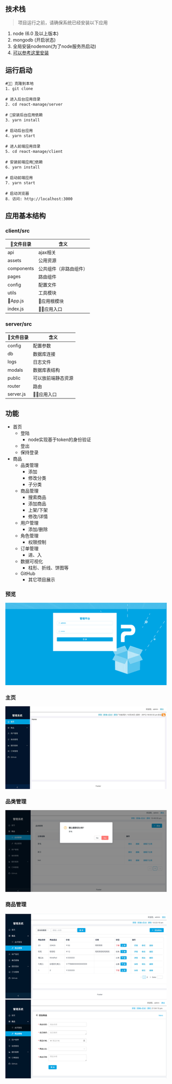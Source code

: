 ## 技术栈
>项目运行之前，请确保系统已经安装以下应用
1. node (6.0 及以上版本)
2. mongodb (开启状态)
3. 全局安装nodemon(为了node服务热启动)
4. [可以参考这里安装](https://blog.csdn.net/composurext/article/details/79543271)
## 运行启动
```
# 克隆到本地
1. git clone 

# 进入后台应用目录
2. cd react-manage/server

# 安装后台应用依赖
3. yarn install 

# 启动后台应用
4. yarn start  

# 进人前端应用目录
5. cd react-manage/client

# 安装前端应用依赖
6. yarn install

# 启动前端应用
7. yarn start

# 启动浏览器
8. 访问: http://localhost:3000
```
## 应用基本结构
### client/src
|文件目录 |含义 |
| ----- | ------  |
| api | ajax相关  |
| assets | 公用资源  |
| components | 公共组件（非路由组件）  |
| pages | 路由组件  |
| config | 配置文件  |
| utils  |工具模块  |
| App.js | 应用根模块  |
| index.js| 应用入口  |
### server/src
|文件目录 |含义 |
| ----- | ------  |
| config | 配置参数  |
| db | 数据库连接  |
| logs | 日志文件  |
| modals | 数据库表结构  |
| public | 可以放前端静态资源  |
| router  | 路由  |
| server.js| 应用入口  |


## 功能
+ 首页
  + 登陆
    + node实现基于token的身份验证
  + 登出
  + 保持登录
+ 商品
  + 品类管理
    + 添加
    + 修改分类
    + 子分类
  + 商品管理
    + 搜索商品
    + 添加商品
    + 上架/下架
    + 修改/详情
  + 用户管理
    + 添加/删除
  + 角色管理
    + 权限控制
  + 订单管理
    + 进、入
  + 数据可视化
    + 柱形、折线、饼图等
  + GitHub
    + 其它项目展示


### 预览
![登录](./doc/img/1572077222666.gif)
### 主页
![主页](./doc/img/1572077173164.jpg)
### 品类管理
![管理](./doc/img/1572508162034.gif)
### 商品管理
![管理](./doc/img/1573007074794.gif)
![添加](./doc/img/test.gif)